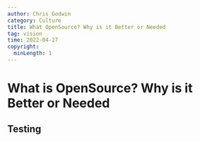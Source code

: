 ```yaml
---
author: Chris Godwin
category: Culture
title: What OpenSource? Why is it Better or Needed
tag: vision
time: 2022-04-27
copyright:
  minLength: 1
---
```

# What is OpenSource? Why is it Better or Needed
## Testing